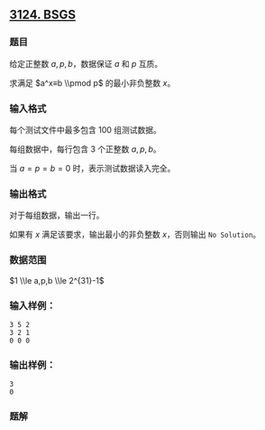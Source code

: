 ## [3124\. BSGS](https://www.acwing.com/problem/content/3127/)

### 题目

给定正整数 $a,p,b$，数据保证 $a$ 和 $p$ 互质。

求满足 $a^x≡b \\pmod p$ 的最小非负整数 $x$。

### 输入格式

每个测试文件中最多包含 $100$ 组测试数据。

每组数据中，每行包含 $3$ 个正整数 $a,p,b$。

当 $a=p=b=0$ 时，表示测试数据读入完全。

### 输出格式

对于每组数据，输出一行。

如果有 $x$ 满足该要求，输出最小的非负整数 $x$，否则输出 `No Solution`。

### 数据范围

$1 \\le a,p,b \\le 2^{31}-1$

### 输入样例：

```
3 5 2
3 2 1
0 0 0
```

### 输出样例：

```
3
0
```

### 题解

